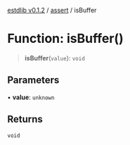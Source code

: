 [estdlib v0.1.2](../wiki/Home) / [assert](../wiki/assert) / isBuffer

# Function: isBuffer()

> **isBuffer**(`value`): `void`

## Parameters

• **value**: `unknown`

## Returns

`void`
